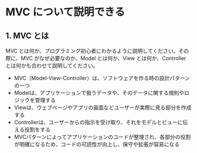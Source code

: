 # MVC について説明できる

## 1. MVC とは

MVC とは何か、プログラミング初心者にわかるように説明してください。その際に、MVC がなぜ必要なのか、Model とは何か、View とは何か、Controller とは何かも合わせて説明してください。

- MVC（Model-View-Controller）は、ソフトウェアを作る時の設計パターンの一つ
- Modelは、アプリケーションで扱うデータや、そのデータに関する規則やロジックを管理する
- Viewは、ウェブページやアプリの画面などユーザーが実際に見る部分を作成する
- Controllerは、ユーザーからの指示を受け取り、それをモデルとビューに伝える役割をする
- MVCパターンによってアプリケーションのコードが整理され、各部分の役割が明確になるため、コードの可読性が向上し、保守や拡張が容易になる
